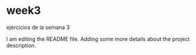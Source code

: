# week3
ejercicios de la semana 3

I am editing the README file. Adding some more details about the project description.
